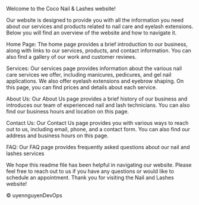 Welcome to the Coco Nail & Lashes website!

Our website is designed to provide you with all the information you need about our services and products related to nail care and eyelash extensions. Below you will find an overview of the website and how to navigate it.

Home Page:
The home page provides a brief introduction to our business, along with links to our services, products, and contact information. You can also find a gallery of our work and customer reviews.

Services:
Our services page provides information about the various nail care services we offer, including manicures, pedicures, and gel nail applications. We also offer eyelash extensions and eyebrow shaping. On this page, you can find prices and details about each service.

About Us:
Our About Us page provides a brief history of our business and introduces our team of experienced nail and lash technicians. You can also find our business hours and location on this page.

Contact Us:
Our Contact Us page provides you with various ways to reach out to us, including email, phone, and a contact form. You can also find our address and business hours on this page.

FAQ:
Our FAQ page provides frequently asked questions about our nail and lashes services

We hope this readme file has been helpful in navigating our website. Please feel free to reach out to us if you have any questions or would like to schedule an appointment. Thank you for visiting the Nail and Lashes website!


© uyennguyenDevOps